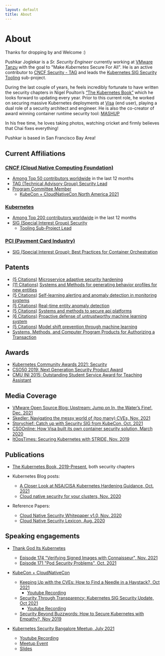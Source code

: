 ```yaml
---
layout: default
title: About
---
```


# About

Thanks for dropping by and Welcome :)

Pushkar Joglekar is a _Sr. Security Engineer_ currently working at [VMware Tanzu](https://tanzu.vmware.com/tanzu/) with the goal to "Make _Kubernetes_ Secure For All". He is an active contributor to [CNCF Security - TAG](#cncf-cloud-native-computing-foundation) and leads the [Kubernetes SIG Security Tooling](#kubernetes) sub-project.

During the last couple of years, he feels incredibly fortunate to have written the security chapters in Nigel Poulton’s [“The Kubernetes Book”](#publications) which he looks forward to updating every year. Prior to this current role, he worked on securing massive Kubernetes deployments at [Visa](https://usa.visa.com) (end user), playing a dual role of a security architect and engineer. He is also the co-creator of award winning container runtime security tool: [MASHUP](#awards)

In his free time, he loves taking photos, watching cricket and firmly believes that Chai fixes everything!

Pushkar is based in San Francisco Bay Area!

## Current Affiliations

### [CNCF (Cloud Native Computing Foundation)](https://www.cncf.io/)
  * [Among Top 50 contributors worldwide](https://all.devstats.cncf.io/d/9/developer-activity-counts-by-repository-group-table?orgId=1&var-period_name=Last%20year&var-metric=contributions&var-repogroup_name=CNCF&var-country_name=All) in the last 12 months
  * [TAG (Technical Advisory Group) Security Lead](https://lists.cncf.io/g/cncf-toc/topic/result_pushkar_joglekar/88381568)
  * [Program Committee Member](https://www.cncf.io/blog/2021/08/04/inside-the-numbers-the-kubecon-cloudnativecon-selection-process-for-kubecon-cloudnativecon-north-america-2021/)
    * [KubeCon + CloudNativeCon North America 2021](https://www.credly.com/badges/2dc7336e-ad39-4a1c-a6f9-e88012d6d1af/public_url)

### [Kubernetes](https://kubernetes.io/)
  * [Among Top 200 contributors worldwide](https://k8s.devstats.cncf.io/d/13/developer-activity-counts-by-repository-group?orgId=1&var-period_name=Last%20year&var-metric=contributions&var-repogroup_name=Kubernetes&var-repo_name=kubernetes%2Fkubernetes&var-country_name=All) in the last 12 months
  * [SIG (Special Interest Group) Security](https://github.com/kubernetes/community/tree/master/sig-security) 
    * [Tooling Sub-Project Lead](https://github.com/kubernetes/community/tree/master/sig-security)

### [PCI (Payment Card Industry)](https://www.pcisecuritystandards.org/) 
  * [SIG (Special Interest Group): Best Practices for Container Orchestration](https://blog.pcisecuritystandards.org/pci-ssc-announces-2021-special-interest-group-election-results)

## Patents
* [(5 Citations)](https://patents.google.com/patent/WO2020060537A1#patentCitations) [Microservice adaptive security hardening](https://patents.google.com/patent/WO2020060537A1)
* [(11 Citations)](https://patents.google.com/patent/WO2019013771A1#patentCitations) [Systems and Methods for generating behavior profiles for new entities](https://patents.google.com/patent/WO2019013771A1)
* [(5 Citations)](https://patents.google.com/patent/WO2019213086A1#patentCitations) [Self-learning alerting and anomaly detection in monitoring systems](https://patents.google.com/patent/WO2019213086A1)
* [(5 Citations)](https://patents.google.com/patent/WO2019194787A1#patentCitations) [Real-time entity anomaly detection](https://patents.google.com/patent/WO2019194787A1)
* [(5 Citations)](https://patents.google.com/patent/WO2020005263A1#patentCitations) [Systems and methods to secure api platforms](https://patents.google.com/patent/WO2020005263A1)
* [(6 Citations)](https://patents.google.com/patent/WO2020040776A1#patentCitations) [Proactive defense of untrustworthy machine learning system](https://patents.google.com/patent/WO2020040776A1)
* [(5 Citations)](https://patents.google.com/patent/WO2020040777A1#patentCitations) [Model shift prevention through machine learning](https://patents.google.com/patent/WO2020040777A1)
* [Systems, Methods, and Computer Program Products for Authorizing a Transaction](https://patents.google.com/patent/US20210065194A1)

## Awards

* [Kubernetes Community Awards 2021: Security](https://www.kubernetes.dev/community/awards/2021/#security)
* [CSO50 2019: Next Generation Security Product Award](https://usa.visa.com/visa-everywhere/blog/bdp/2019/11/14/safety-in-numbers-1573775010350.html)
* [CMU INI 2015: Outstanding Student Service Award for Teaching Assistant](https://www.cmu.edu/ini/news/2015/awards.html)

## Media Coverage
* [VMware Open Source Blog: Upstream: Jump on In, the Water’s Fine!, Dec. 2021](https://blogs.vmware.com/opensource/2021/12/09/upstream-jump-on-in-the-waters-fine/)
* [Skedler: Navigating the messy world of (too many) CVEs, Nov. 2021](https://www.skedler.com/blog/common-vulnerabilities-and-exposures)
* [Storychief: Catch up with Security SIG from KubeCon, Oct. 2021](https://solutions.storychief.io/catch-up-with-the-security-sig-from-kubecon)
* [CSOOnline: How Visa built its own container security solution, March 2020](https://www.csoonline.com/article/3529974/how-visa-built-its-own-container-security-solution.html)
* [ItOpsTimes: Securing Kubernetes with STRIDE, Nov. 2019](https://www.itopstimes.com/itsec/kubecon-securing-kubernetes-with-stride/)

## Publications
* [The Kubernetes Book, 2019-Present](https://www.amazon.com/dp/1521823634), both security chapters
* Kubernetes Blog posts:
  * [A Closer Look at NSA/CISA Kubernetes Hardening Guidance, Oct. 2021](https://kubernetes.io/blog/2021/10/05/nsa-cisa-kubernetes-hardening-guidance/)
  * [Cloud native security for your clusters, Nov. 2020](https://kubernetes.io/blog/2020/11/18/cloud-native-security-for-your-clusters)

* Reference Papers:
  * [Cloud Native Security Whitepaper v1.0, Nov. 2020](https://github.com/cncf/sig-security/blob/master/security-whitepaper/CNCF_cloud-native-security-whitepaper-Nov2020.pdf)
  * [Cloud Native Security Lexicon, Aug. 2020](https://github.com/cncf/tag-security/blob/main/security-lexicon/cloud-native-security-lexicon.md)

## Speaking engagements

* [Thank God Its Kubernetes](https://www.youtube.com/playlist?list=PL7bmigfV0EqQzxcNpmcdTJ9eFRPBe-iZa)
  * [Episode 174 "Verifying Signed Images with Connaisseur", Nov. 2021](https://youtu.be/LFAmi39CBb4)
  * [Episode 171 "Pod Security Problems", Oct. 2021](https://youtu.be/Vk1ARLbAcVc)

* [KubeCon + CloudNativeCon](https://www.cncf.io/kubecon-cloudnativecon-events/) 
  * [Keeping Up with the CVEs: How to Find a Needle in a Haystack?, Oct 2021](https://kccncna2021.sched.com/event/lV48)
    * [Youtube Recording](https://youtu.be/2cvWmY4xvLU)   
  * [Security Through Transparency: Kubernetes SIG Security Update, Oct 2021](https://kccncna2021.sched.com/event/lV7Q)
    * [Youtube Recording](https://youtu.be/O5Wy7zSigOU) 
  * [Security Beyond Buzzwords: How to Secure Kubernetes with Empathy?, Nov 2019](https://kccncna19.sched.com/event/Uad6/security-beyond-buzzwords-how-to-secure-kubernetes-with-empathy-pushkar-joglekar-visa)

* [Kubernetes Security Bangalore Meetup, July 2021](https://www.meetup.com/kubernetes-openshift-India-Meetup/)
  * [Youtube Recording](https://youtu.be/W6YQNuJsFqU?t=2491)
  * [Meetup Event](https://www.meetup.com/kubernetes-openshift-India-Meetup/events/279192256)
  * [Slides](https://github.com/PushkarJ/pushkarj.github.io/blob/master/talks/k8s-meetup-blr-2021-htmfawoyst.pdf)
